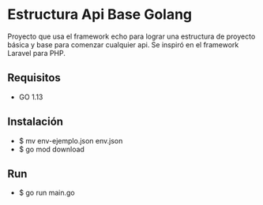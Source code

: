 # Estructura Api Base Golang
Proyecto que usa el framework echo para lograr una estructura de proyecto básica y base para comenzar cualquier api.
Se inspiró en el framework Laravel para PHP.

## Requisitos

- GO 1.13

## Instalación

- $ mv env-ejemplo.json env.json
- $ go mod download

## Run
- $ go run main.go 